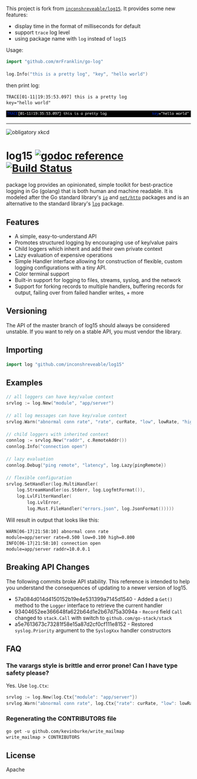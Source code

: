 This project is fork from [`inconshreveable/log15`](https://github.com/inconshreveable/log15). It provides some new features:

- display time in the format of milliseconds for default
- support `trace` log level
- using package name with `log` instead of `log15`

Usage:

```go
import "github.com/mrFranklin/go-log"

log.Info("this is a pretty log", "key", "hello world")

```
then print log:
```
TRACE[01-11|19:35:53.097] this is a pretty log                     key="hello world"
```
![trace log](https://raw.githubusercontent.com/mrFranklin/go-log/master/images/log.png)

---

![obligatory xkcd](http://imgs.xkcd.com/comics/standards.png)

# log15 [![godoc reference](https://godoc.org/github.com/inconshreveable/log15?status.png)](https://godoc.org/github.com/inconshreveable/log15) [![Build Status](https://travis-ci.org/inconshreveable/log15.svg?branch=master)](https://travis-ci.org/inconshreveable/log15)

package log provides an opinionated, simple toolkit for best-practice logging in Go (golang) that is both human and machine readable. It is modeled after the Go standard library's [`io`](http://golang.org/pkg/io/) and [`net/http`](http://golang.org/pkg/net/http/) packages and is an alternative to the standard library's [`log`](http://golang.org/pkg/log/) package.

## Features
- A simple, easy-to-understand API
- Promotes structured logging by encouraging use of key/value pairs
- Child loggers which inherit and add their own private context
- Lazy evaluation of expensive operations
- Simple Handler interface allowing for construction of flexible, custom logging configurations with a tiny API.
- Color terminal support
- Built-in support for logging to files, streams, syslog, and the network
- Support for forking records to multiple handlers, buffering records for output, failing over from failed handler writes, + more

## Versioning
The API of the master branch of log15 should always be considered unstable. If you want to rely on a stable API,
you must vendor the library.

## Importing

```go
import log "github.com/inconshreveable/log15"
```

## Examples

```go
// all loggers can have key/value context
srvlog := log.New("module", "app/server")

// all log messages can have key/value context
srvlog.Warn("abnormal conn rate", "rate", curRate, "low", lowRate, "high", highRate)

// child loggers with inherited context
connlog := srvlog.New("raddr", c.RemoteAddr())
connlog.Info("connection open")

// lazy evaluation
connlog.Debug("ping remote", "latency", log.Lazy{pingRemote})

// flexible configuration
srvlog.SetHandler(log.MultiHandler(
    log.StreamHandler(os.Stderr, log.LogfmtFormat()),
    log.LvlFilterHandler(
        log.LvlError,
        log.Must.FileHandler("errors.json", log.JsonFormat()))))
```

Will result in output that looks like this:

```
WARN[06-17|21:58:10] abnormal conn rate                       module=app/server rate=0.500 low=0.100 high=0.800
INFO[06-17|21:58:10] connection open                          module=app/server raddr=10.0.0.1
```

## Breaking API Changes
The following commits broke API stability. This reference is intended to help you understand the consequences of updating to a newer version
of log15.

- 57a084d014d4150152b19e4e531399a7145d1540 - Added a `Get()` method to the `Logger` interface to retrieve the current handler
- 93404652ee366648fa622b64d1e2b67d75a3094a - `Record` field `Call` changed to `stack.Call` with switch to `github.com/go-stack/stack`
- a5e7613673c73281f58e15a87d2cf0cf111e8152 - Restored `syslog.Priority` argument to the `SyslogXxx` handler constructors

## FAQ

### The varargs style is brittle and error prone! Can I have type safety please?
Yes. Use `log.Ctx`:

```go
srvlog := log.New(log.Ctx{"module": "app/server"})
srvlog.Warn("abnormal conn rate", log.Ctx{"rate": curRate, "low": lowRate, "high": highRate})
```

### Regenerating the CONTRIBUTORS file

```
go get -u github.com/kevinburke/write_mailmap
write_mailmap > CONTRIBUTORS
```

## License
Apache
